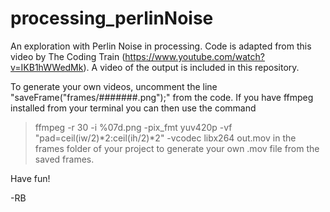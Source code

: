 # processing_perlinNoise

An exploration with Perlin Noise in processing. Code is adapted from this video by The Coding Train (https://www.youtube.com/watch?v=IKB1hWWedMk). A video of the output is included in this repository. 

To generate your own videos, uncomment the line "saveFrame("frames/#######.png");" from the code. 
If you have ffmpeg installed from your terminal you can then use the command 
> ffmpeg -r 30 -i %07d.png -pix_fmt yuv420p -vf "pad=ceil(iw/2)*2:ceil(ih/2)*2" -vcodec libx264 out.mov
in the frames folder of your project to generate your own .mov file from the saved frames.

Have fun!

-RB

